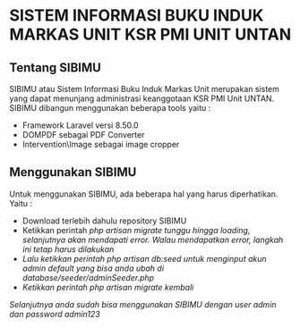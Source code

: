 # SISTEM INFORMASI BUKU INDUK MARKAS UNIT KSR PMI UNIT UNTAN

## Tentang SIBIMU

SIBIMU atau Sistem Informasi Buku Induk Markas Unit merupakan sistem yang dapat menunjang administrasi keanggotaan KSR PMI Unit UNTAN. SIBIMU dibangun menggunakan beberapa tools yaitu :

-   Framework Laravel versi 8.50.0
-   DOMPDF sebagai PDF Converter
-   Intervention\Image sebagai image cropper

## Menggunakan SIBIMU

Untuk menggunakan SIBIMU, ada beberapa hal yang harus diperhatikan. Yaitu :

-   Download terlebih dahulu repository SIBIMU
-   Ketikkan perintah <i>php artisan migrate<i> tunggu hingga loading, selanjutnya akan mendapati error. Walau mendapatkan error, langkah ini tetap harus dilakukan
-   Lalu ketikkan perintah <i>php artisan db:seed<i> untuk menginput akun admin default yang bisa anda ubah di database/seeder/adminSeeder.php
-   Ketikkan perintah <i>php artisan migrate<i> kembali

Selanjutnya anda sudah bisa menggunakan SIBIMU dengan user admin dan password admin123
